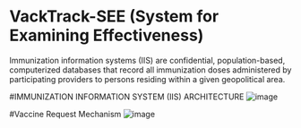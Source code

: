 # VackTrack-SEE (System for Examining Effectiveness)
Immunization information systems (IIS) are confidential, population-based, computerized databases that record all immunization doses administered by participating providers to persons residing within a given geopolitical area.

#IMMUNIZATION INFORMATION SYSTEM (IIS) ARCHITECTURE
![image](https://user-images.githubusercontent.com/67471222/118348356-4b07e680-b567-11eb-93f6-9d7d95d3ea20.png)

#Vaccine Request Mechanism
![image](https://user-images.githubusercontent.com/67471222/118383259-e5c0fd80-b619-11eb-9d1f-50d34531e38f.png)


